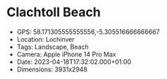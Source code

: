 # Clachtoll Beach

- GPS: 58.171305555555556,-5.305516666666667
- Location: Lochinver
- Tags: Landscape, Beach
- Camera: Apple iPhone 14 Pro Max
- Date: 2023-04-18T17:32:02.000+01:00
- Dimensions: 3931x2948
